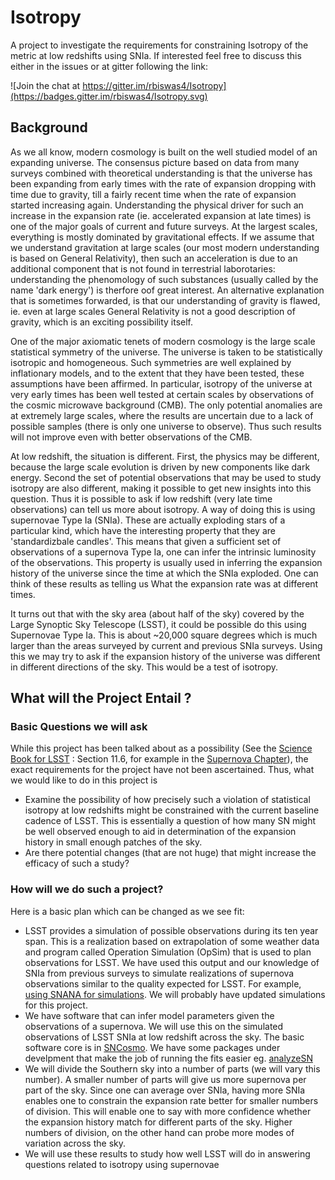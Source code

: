 # Isotropy

A project to investigate the requirements for constraining Isotropy of the metric at low redshifts using SNIa. If interested feel free to discuss this either in the issues or at gitter following the link:

![Join the chat at https://gitter.im/rbiswas4/Isotropy](https://badges.gitter.im/rbiswas4/Isotropy.svg)

## Background
As we all know, modern cosmology is built on the well studied model of an expanding universe. The consensus picture based on data from many surveys combined with theoretical understanding is that the universe has been expanding from early times with the rate of expansion dropping with time due to gravity, till a fairly recent time when the rate of expansion started increasing again. Understanding the physical driver for such an increase in the expansion rate (ie. accelerated expansion at late times) is one of the major goals of current and future surveys. At the largest scales, everything is mostly dominated by gravitational effects. If we assume that we understand gravitation at large scales (our most modern understanding is based on General Relativity), then such an acceleration is due to an additional component that is not found in terrestrial laborotaries: understanding the phenomology of such substances (usually called  by the name 'dark energy') is therfore oof great interest. An alternative explanation that is sometimes forwarded, is that our understanding of gravity is flawed, ie. even at large scales General Relativity is not a good description of gravity, which is an exciting possibility itself. 
 
One of the major axiomatic tenets of modern cosmology is the large scale statistical symmetry of the universe. The universe is taken to be statistically isotropic and homogeneous. Such symmetries are well explained by inflationary models, and to the extent that they have been tested, these assumptions have been affirmed. In particular, isotropy of the universe at very early times has been well tested at certain scales by observations of the cosmic microwave background (CMB). The only potential anomalies are at extremely large scales, where the results are uncertain due to a lack of possible samples (there is only one universe to observe). Thus such results will not improve even with better observations of the CMB.

At low redshift, the situation is different. First, the physics may be different, because the large scale evolution is driven by new components like dark energy. Second the set of potential observations that may be used to study isotropy are also different, making it possible to get new insights into this question. Thus it is possible to ask if low redshift (very late time observations) can tell us more about isotropy. A way of doing this is using supernovae Type Ia (SNIa). These are actually exploding stars of a particular kind, which have the interesting property that they are  'standardizbale candles'. This means that given a sufficient set of observations of a supernova Type Ia, one can infer the intrinsic luminosity of the observations. This property is usually used in inferring the expansion history of the universe since the time at which the SNIa exploded. One can think of these results as telling us What the expansion rate was at different times.

It turns out that with the sky area (about half of the sky) covered by the Large Synoptic Sky Telescope (LSST), it could be possible do this using Supernovae Type Ia. This is about ~20,000 square degrees which is much larger than the areas surveyed by current and previous SNIa surveys. Using this we may try to ask if the expansion history of the universe was different in different directions of the sky. This would be a test of isotropy.

## What will the Project Entail ? 

### Basic Questions we will ask
While this project has been talked about as a possibility (See the [Science Book for LSST](https://www.lsst.org/sites/default/files/docs/sciencebook/SB_Whole.pdf) : Section 11.6, for example in the [Supernova Chapter](https://www.lsst.org/sites/default/files/docs/sciencebook/SB_11.pdf)), the exact requirements for the project have not been ascertained. Thus, what we would like to do in this project is 
- Examine the possibility of how precisely such a violation of statistical isotropy at low redshifts might be constrained with the current baseline cadence of LSST. This is essentially a question of how many SN might be well observed enough to aid in determination of the expansion history in small enough patches of the sky.
- Are there potential changes (that are not huge) that might increase the efficacy of such a study?

### How  will we do such a project?

Here is a basic plan which can be changed as we see fit:
- LSST provides a simulation of possible observations during its ten year span. This is a realization based on extrapolation of some weather data and program called Operation Simulation (OpSim) that is used to plan observations for LSST. We have used this output and our knowledge of SNIa from previous surveys to simulate realizations of supernova observations similar to the quality expected for LSST. For example, [using SNANA for simulations](http://lsst.astro.washington.edu/simdata/SN_data/MINION/MINION_1016_10YR_MAIN_v2.tgz). We will probably have updated simulations for this project.
- We have software that can infer model parameters given the observations of a supernova. We will use this on the simulated observations of LSST SNIa at low redshift across the sky. The basic software core is in [SNCosmo](https://github.com/sncosmo/sncosmo). We have some packages under develpment that make the job of running the fits easier eg. [analyzeSN](https://github.com/rbiswas4/sncosmo_lc_analysis) 
- We will divide the Southern sky into a number of parts (we will vary this number).  A smaller number of parts will give us more supernova per part of the sky. Since one can average over SNIa, having more SNIa enables one to constrain the expansion rate better for smaller numbers of division. This will enable one to say with more confidence whether the expansion history match for different parts of the sky. Higher numbers of division, on the other hand can probe more modes of variation across the sky. 
- We will use these results to study how well LSST will do in answering questions related to isotropy using supernovae

